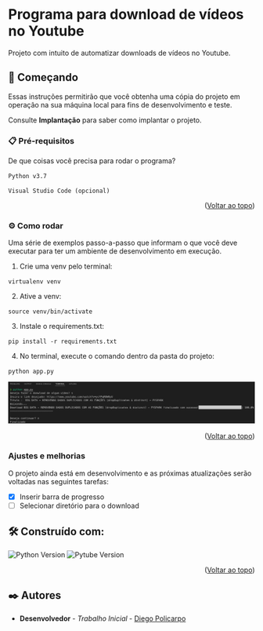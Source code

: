 <div id="top"></div>

# Programa para download de vídeos no Youtube

Projeto com intuito de automatizar downloads de vídeos no Youtube.

## 🚀 Começando

Essas instruções permitirão que você obtenha uma cópia do projeto em operação na sua máquina local para fins de desenvolvimento e teste.

Consulte **Implantação** para saber como implantar o projeto.

### 📋 Pré-requisitos

De que coisas você precisa para rodar o programa?

```
Python v3.7
```
```
Visual Studio Code (opcional)
```

<p align="right">(<a href="#top">Voltar ao topo</a>)</p>

### ⚙️ Como rodar

Uma série de exemplos passo-a-passo que informam o que você deve executar para ter um ambiente de desenvolvimento em execução.

1. Crie uma venv pelo terminal:
```
virtualenv venv
```
2. Ative a venv:
```
source venv/bin/activate
```
3. Instale o requirements.txt:
```
pip install -r requirements.txt
```
4. No terminal, execute o comando dentro da pasta do projeto:
```
python app.py
```
![Tela do terminal com o download realizado](img/print-terminal-finalizado.png)

<p align="right">(<a href="#top">Voltar ao topo</a>)</p>

### Ajustes e melhorias

O projeto ainda está em desenvolvimento e as próximas atualizações serão voltadas nas seguintes tarefas:

- [x] Inserir barra de progresso
- [ ] Selecionar diretório para o download

## 🛠️ Construído com:

![Python Version](https://img.shields.io/static/v1?label=Python&message=3.7&color=green?link=https://www.python.org/)
![Pytube Version](https://img.shields.io/static/v1?label=Pytube&message=12.1.0&color=red?link=https://pytube.io/en/latest/)

<p align="right">(<a href="#top">Voltar ao topo</a>)</p>

## ✒️ Autores

* **Desenvolvedor** - *Trabalho Inicial* - [Diego Policarpo](https://github.com/PolicarpoDi)
